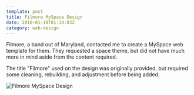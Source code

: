 ```yaml
---
template: post
title: Filmore MySpace Design
date: 2010-01-10T01:14:03Z
category: web-design
---
```

Filmore, a band out of Maryland, contacted me to create a MySpace web template for them. They requested a space theme, but did not have much more in mind aside from the content required.

The title "Filmore" used on the design was originally provided, but required some cleaning, rebuilding, and adjustment before being added.

![Filmore MySpace Design](https://cdn.fay.io/images/2010/filmore-myspace-design.jpg)